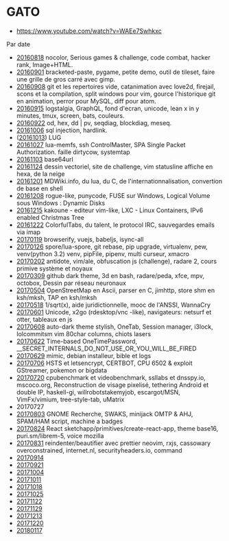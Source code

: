 
GATO
====

 * https://www.youtube.com/watch?v=WAEe7Swhkxc

Par date

 * [20160818](20160818.md) nocolor, Serious games & challenge, code combat, hacker rank, Image+HTML.
 * [20160901](20160901.md) bracketed-paste, pygame, petite demo, outil de tileset, faire une grille de gros carré avec gimp.
 * [20160908](20160908.md) git et les repertoires vide, catanimation avec love2d,
firejail, scons et la compilation, split windows pour vim, gource l'historique git en animation, perror pour MySQL, diff pour atom.
 * [20160915](20160915.md) logstalgia, GraphQL, fond d'ecran, unicode, lean x in y minutes, tmux, screen, bats, couleurs.
 * [20160922](20160922.md) od, hex, dd | pv, seqdiag, blockdiag, meseq.
 * [20161006](20161006.md) sql injection, hardlink.
 * ([20161013](20161013.md)) LUG
 * [20161027](20161027.md) lua-memfs, ssh ControlMaster, SPA Single Packet Authorization. faille dirtycow, systemtap
 * [20161103](20161103.md) base64url
 * [20161124](20161124.md) dessin vectoriel, site de challenge, vim statusline affiche en hexa, de la neige
 * [20161201](20161201.md) MDWiki.info, du lua, du C, de l'internationnalisation, convertion de base en shell
 * [20161208](20161208.md) rogue-like, punycode, FUSE sur Windows, Logical Volume sous Windows : Dynamic Disks
 * [20161215](20161215.md) kakoune - editeur vim-like, LXC - Linux Containers, IPv6 enabled Christmas Tree
 * [20161222](20161222.md) ColorfulTabs, du talent, le protocol IRC, sauvegardes emails via imap
 * [20170119](20170119.md) browserify, vuejs, babeljs, isync-all
 * [20170126](20170126.md) spore/lua-spore, git rebase, pip upgrade, virtualenv, pew, venv(python 3.2) venv, pipFile, pipenv, multi curseur, xmacro
 * [20170202](20170202.md) antidote, vim/ale, obfuscation js (challenge), radare 2, cours primive système et noyaux
 * [20170309](20170309.md) github dark theme, 3d en bash, radare/peda, xfce, mpv, octobox, Dessin par réseau neuronaux
 * [20170504](20170504.md) OpenStreetMap en Ascii, parser en C, jimhttp, store shm en ksh/mksh, TAP en ksh/mksh
 * [20170518](20170518.md) 1/sqrt(x), aide juridictionnelle, mooc de l'ANSSI, WannaCry
 * [20170601](20170601.md) Unicode, x2go (rdesktop/vnc -like), navigateurs: netsurf et otter, tableaux en js
 * [20170608](20170608.md) auto-dark theme stylish, OneTab, Session manager, i3lock, lolcommitsm vim 80char columns, chiots lasers
 * [20170622](20170622.md) Time-based OneTimePassword, __SECRET_INTERNALS_DO_NOT_USE_OR_YOU_WILL_BE_FIRED
 * [20170629](20170629.md) mimic, debian installeur, bible et logs
 * [20170706](20170706.md) HSTS et letsencrypt, CERTBOT, CPU 6502 & exploit GStreamer, pokemon or bigdata
 * [20170720](20170720.md) cpubenchmark et videobenchmark, ssllabs et dnsspy.io, mscoco.org, Reconstruction de visage pixelisé, tethering Android et double IP, haskell-gi, willrobotstakemyjob, escargot/MSN, VimFx/vimium, tree-style-tab, uMatrix
 * 20170727
 * [20170803](20170803.md) GNOME Recherche, SWAKS, minijack OMTP & AHJ, SPAM/HAM script, machine a badges
 * [20170824](20170824.md) React sketchapp/primitives/create-react-app, theme base16, puri.sm/librem-5, voice mozilla
 * [20170831](20170831.md) reindenter/beautifier avec prettier neovim, rxjs, cassowary overconstrained, internet.nl, securityheaders.io, command
 * [20170914](20170914.md)
 * [20170921](20170921.md)
 * [20171004](20171004.md)
 * [20171011](20171011.md)
 * [20171018](20171018.md)
 * [20171025](20171025.md)
 * [20171122](20171122.md)
 * [20171129](20171129.md)
 * [20171213](20171213.md)
 * [20171220](20171220.md)
 * [20180117](20180117.md)
